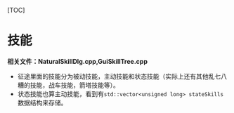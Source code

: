 [TOC]
# 技能
**相关文件：NaturalSkillDlg.cpp,GuiSkillTree.cpp**
- 征途里面的技能分为被动技能，主动技能和状态技能（实际上还有其他乱七八糟的技能，战车技能，箭塔技能等）。
- 状态技能也算主动技能，看到有`std::vector<unsigned long> stateSkills`数据结构来存储。